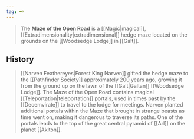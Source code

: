 ```yaml
---
tag: 🗝️
---
```

> The **Maze of the Open Road** is a [[Magic|magical]], [[Extradimensionality|extradimensional]] hedge maze located on the grounds on the [[Woodsedge Lodge]] in [[Galt]].


## History

> [[Narven Feathereyes|Forest King Narven]] gifted the hedge maze to the [[Pathfinder Society]] approximately 200 years ago, growing it from the ground up on the lawn of the [[Galt|Galtan]] [[Woodsedge Lodge]]. The Maze of the Open Road contains magical [[Teleportation|teleportation]] portals, used in times past by the [[Decemvirate]] to travel to the lodge for meetings. Narven planted additional portals within the Maze that brought in strange beasts as time went on, making it dangerous to traverse its paths. One of the portals leads to the top of the great central pyramid of [[Arl]] on the planet [[Akiton]].







